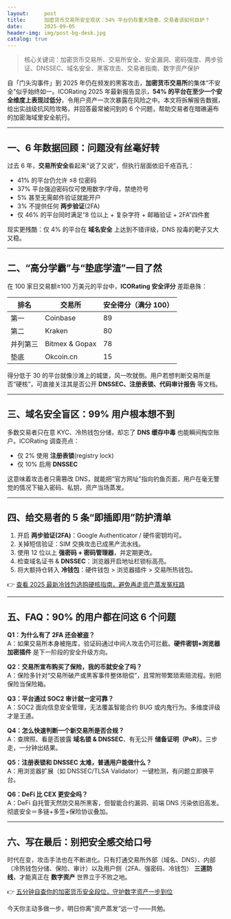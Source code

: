 ```yaml
---
layout:     post
title:      加密货币交易所安全现状：54% 平台仍存重大隐患，交易者该如何自护？
date:       2025-09-05
header-img: img/post-bg-desk.jpg
catalog: true
---
```


> 核心关键词：加密货币交易所、交易所安全、安全漏洞、密码强度、两步验证、DNSSEC、域名安全、黑客攻击、交易者指南、数字资产保护

自「门头沟事件」到 2025 年仍在频发的黑客攻击，**加密货币交易所**的集体“不安全”似乎始终如一。ICORating 2025 年最新报告显示，**54% 的平台在至少一个安全维度上表现过低分**，令用户资产一次次暴露在风险之中。本文将拆解报告数据，给出实战级抗风险攻略，并回答最常被问到的 6 个问题，帮助交易者在暗礁遍布的加密海域里安全航行。

---

## 一、6 年数据回顾：问题没有丝毫好转  
过去 6 年，**交易所安全**看起来“说了又说”，但执行层面依旧千疮百孔：

- 41% 的平台仍允许 ≤8 位密码  
- 37% 平台强迫密码仅可使用数字/字母，禁绝符号  
- 5% 甚至无需邮件验证就能开户  
- 3% 不提供任何 **两步验证**(2FA)  
- 仅 46% 的平台同时满足“8 位以上 + 复杂字符 + 邮箱验证 + 2FA”四件套  

现实更残酷：仅 4% 的平台在 **域名安全** 上达到不错评级，DNS 投毒的靶子又大又稳。

---

## 二、“高分学霸”与“垫底学渣”一目了然  
在 100 家日交易额≥100 万美元的平台中，**ICORating 安全评分** 差距悬殊：

| 排名 | 交易所 | 安全得分（满分 100） |
| ---- | ------ | -------------------- |
| 第一 | Coinbase | 89 |
| 第二 | Kraken   | 80 |
| 并列第三 | Bitmex & Gopax | 78 |
| 垫底 | Okcoin.cn | 15 |

得分低于 30 的平台就像沙滩上的城堡，风一吹就倒。用户若想判断交易所是否“硬核”，可直接关注其是否公开 **DNSSEC、注册表锁、代码审计报告** 等文档。

---

## 三、域名安全盲区：99% 用户根本想不到  
多数交易者只在意 KYC、冷热钱包分储，却忘了 **DNS 缓存中毒** 也能瞬间掏空账户。ICORating 调查亮点：

- 仅 2% 使用 **注册表锁**(registry lock)  
- 仅 10% 启用 **DNSSEC**  

这意味着攻击者只需篡改 DNS，就能把“官方网址”指向钓鱼页面，用户在毫无警觉的情况下输入密码、私钥，资产当场蒸发。

---

## 四、给交易者的 5 条“即插即用”防护清单  
1. 开启 **两步验证(2FA)**：Google Authenticator / 硬件密钥均可。  
2. 关掉短信验证：SIM 交换攻击已成黑产流水线。  
3. 使用 12 位以上 **强密码 + 密码管理器**，并定期更改。  
4. 检查域名证书 & **DNSSEC**：浏览器开启地址栏锁标高亮。  
5. 将大额持仓转入 **冷钱包**：硬件钱包 > 浏览器插件 > 交易所热钱包。  

👉 [查看 2025 最新冷钱包选购硬核指南，避免再走资产蒸发冤枉路](https://okxdog.com/)

---

## 五、FAQ：90% 的用户都在问这 6 个问题  

**Q1：为什么有了 2FA 还会被盗？**  
A：如果交易所本身被拖库，验证码通过中间人攻击仍可拦截。**硬件密钥+浏览器加密插件** 是下一阶段的安全升级方向。

**Q2：交易所宣布购买了保险，我的币就安全了吗？**  
A：保险多针对“交易所破产或黑客事件整体赔偿”，且常附带繁琐索赔流程。别把保险当保险箱。

**Q3：平台通过 SOC2 审计就一定可靠？**  
A：SOC2 面向信息安全管理，无法覆盖智能合约 BUG 或内鬼行为。多维度评级才是王道。

**Q4：怎么快速判断一个新交易所是否合规？**  
A：查牌照、看是否披露 **域名锁 & DNSSEC**、有无公开 **储备证明（PoR）**。三步走，一分钟出结果。

**Q5：注册表锁和 DNSSEC 太难，普通用户能做什么？**  
A：用浏览器扩展（如 DNSSEC/TLSA Validator）一键检测，有问题立即换平台。

**Q6：DeFi 比 CEX 更安全吗？**  
A：DeFi 自托管天然防交易所黑客，但智能合约漏洞、前端 DNS 污染依旧高发。彻底安全＝多链+多签+保险协议叠加。

---

## 六、写在最后：别把安全感交给口号  
时代在变，攻击手法也在不断进化。只有打通交易所外部（域名、DNS）、内部（冷热钱包分储、保险、审计）以及用户侧（2FA、强密码、冷钱包） **三道防线**，才能真正在 **数字资产** 世界立于不败之地。

👉 [五分钟自查你的加密货币安全段位，守护数字资产一步到位](https://okxdog.com/)

今天你主动多做一步，明日你离“资产蒸发”远一寸——共勉。